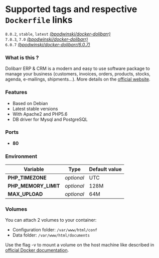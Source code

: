 # Supported tags and respective `Dockerfile` links

`8.0.2`, `stable`, `latest` [*(bpodwinski/docker-dolibarr)*](https://github.com/bpodwinski/docker-dolibarr)<br>
`7.0.3`, `7.0` [*(bpodwinski/docker-dolibarr)*](https://github.com/bpodwinski/docker-dolibarr/tree/7.0.3)<br>
`6.0.7` [*(bpodwinski/docker-dolibarr/6.0.7)*](https://github.com/bpodwinski/docker-dolibarr/tree/6.0.7)<br>

### What is this ?

Dolibarr ERP & CRM is a modern and easy to use software package to manage your business (customers, invoices, orders, products, stocks, agenda, e-mailings, shipments...). More details on the [official website](https://www.dolibarr.org/).

### Features

- Based on Debian
- Latest stable versions
- With Apache2 and PHP5.6
- DB driver for Mysql and PostgreSQL

### Ports

- **80**

### Environment

| Variable | Type | Default value |
| -------- | ---- | ------------- |
| **PHP_TIMEZONE** | *optional* | UTC
| **PHP_MEMORY_LIMIT** | *optional* | 128M
| **MAX_UPLOAD** | *optional* | 64M


### Volumes

You can attach 2 volumes to your container:

- Configuration folder: `/var/www/html/conf`
- Data folder: `/var/www/html/documents`

Use the flag -v to mount a volume on the host machine like described in [official Docker documentation](https://docs.docker.com/engine/userguide/containers/dockervolumes/).
